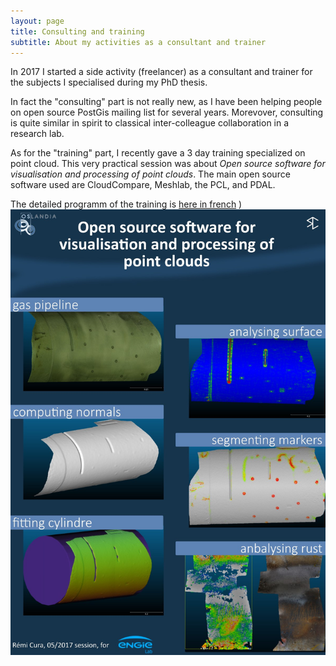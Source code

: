 ```yaml
---
layout: page
title: Consulting and training
subtitle: About my activities as a consultant and trainer
---
```

In 2017 I started a side activity (freelancer) as a consultant and trainer for the subjects I specialised during my PhD thesis.

In fact the "consulting" part is not really new, as I have been helping people on open source PostGis mailing list for several years.
Morevover, consulting is quite similar in spirit to classical inter-colleague collaboration in a research lab.

As for the "training" part,
I recently gave a 3 day training specialized on point cloud.
This very practical session was about _*Open source software for visualisation and processing of point clouds*_.
The main open source software used are CloudCompare, Meshlab, the PCL, and PDAL.


The detailed programm of the training is [here in french](http://www.oslandia.com/pages/formation-pointcloud.html) )
![StreetGen Graphical abstract](/img/misc/training_point_coud_engie.jpg)